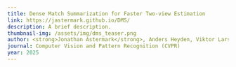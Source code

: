 ```yaml
---
title: Dense Match Summarization for Faster Two-view Estimation
link: https://jastermark.github.io/DMS/
description: A brief description.
thumbnail-img: /assets/img/dms_teaser.png
author: <strong>Jonathan Astermark</strong>, Anders Heyden, Viktor Larsson
journal: Computer Vision and Pattern Recognition (CVPR)
year: 2025
---
```


